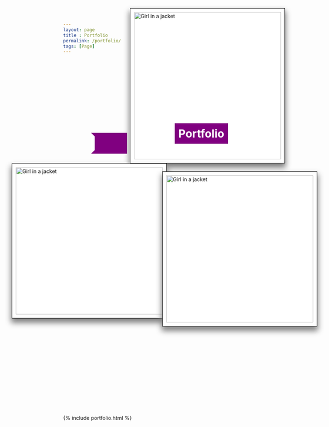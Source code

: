 ```yaml
--- 
layout: page
title : Portfolio 
permalink: /portfolio/
tags: [Page]
---
```

<div>
<img src="/personal_portfolio/assets/img/pexels/rocks_3.jpg" alt="Girl in a jacket" style="float:right;position:relative;bottom:140px;left:100px;border: solid white 10px;padding:10px;background-color:white;border:solid #000 0.5px;box-shadow: 0px 10px 15px 2px grey;width:400px;height:400px"> 
</div>
<div>
<img src="/personal_portfolio/assets/img/pexels/rocks_1.jpg" alt="Girl in a jacket" style="float:left;position:relative;bottom:140px;right:140px;border: solid white 10px;padding:10px;background-color:white;border:solid #000 0.5px;box-shadow: 0px 10px 15px 2px grey;width:400px;height:400px"> 
</div>
<div>
<img src="/personal_portfolio/assets/img/pexels/rocks_2.jpg" alt="Girl in a jacket" style="float:center;position:relative;bottom:540px;left:270px;border: solid white 10px;padding:10px;background-color:white;border:solid #000 0.5px;box-shadow: 0px 10px 15px 2px grey;width:400px;height:400px"> 
</div>
<div style="position:relative;bottom:300px;">
{% include portfolio.html %}
</div>

<section style="float:center;position:relative;bottom:550px;left:150;">
<strong style= "float:center;position:relative;bottom:550px;left:150px;font-size:30px;width;300px;background-color:purple;color:white;text-align:center;padding:10px;margin:4px;"> Portfolio</strong>
</section>

<section style="float:center;position:relative;bottom:550px;left:100px;">
<strong style= "float:center;position:relative;bottom:550px;width;200px;background-color:purple;color:purple;text-align:center;padding:10px;margin:4px;;border:1.5em soild purple;left:-2em;border-left: 10px solid white;border-top: 10px solid transparent;border-right: 10px solid transparent;border-bottom: 10px solid transparent;">portfolio</strong>
</section>
